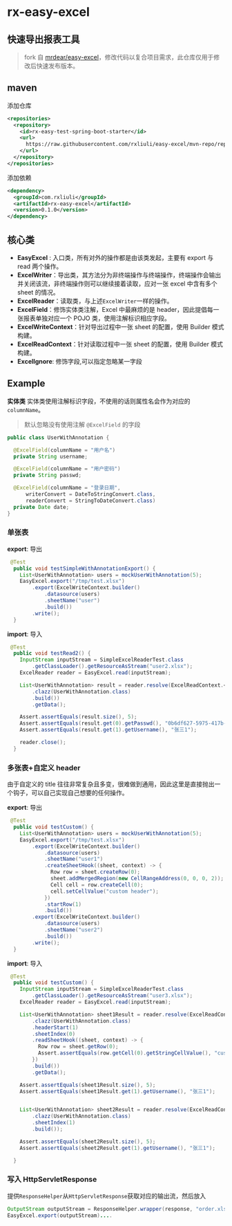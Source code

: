 # rx-easy-excel

## 快速导出报表工具

> fork 自 [mrdear/easy-excel](https://github.com/mrdear/easy-excel)，修改代码以复合项目需求，此仓库仅用于修改后快速发布版本。

## maven

添加仓库

```xml
<repositories>
  <repository>
    <id>rx-easy-test-spring-boot-starter</id>
    <url>
      https://raw.githubusercontent.com/rxliuli/easy-excel/mvn-repo/repository
    </url>
  </repository>
</repositories>
```

添加依赖

```xml
<dependency>
  <groupId>com.rxliuli</groupId>
  <artifactId>rx-easy-excel</artifactId>
  <version>0.1.0</version>
</dependency>
```

## 核心类

- **EasyExcel** : 入口类，所有对外的操作都是由该类发起，主要有 export 与 read 两个操作。
- **ExcelWriter**：导出类，其方法分为非终端操作与终端操作，终端操作会输出并关闭该流，非终端操作则可以继续接着读取，应对一张 excel 中含有多个 sheet 的情况。
- **ExcelReader**：读取类，与上述`ExcelWriter`一样的操作。
- **ExcelField**：修饰实体类注解，Excel 中最麻烦的是 header，因此提倡每一张报表单独对应一个 POJO 类，使用注解标识相应字段。
- **ExcelWriteContext**：针对导出过程中一张 sheet 的配置，使用 Builder 模式构建。
- **ExcelReadContext**：针对读取过程中一张 sheet 的配置，使用 Builder 模式构建。
- **ExcelIgnore**: 修饰字段,可以指定忽略某一字段

## Example

**实体类**
实体类使用注解标识字段，不使用的话则属性名会作为对应的 `columnName`。

> 默认忽略没有使用注解 `@ExcelField` 的字段

```java
public class UserWithAnnotation {

  @ExcelField(columnName = "用户名")
  private String username;

  @ExcelField(columnName = "用户密码")
  private String passwd;

  @ExcelField(columnName = "登录日期",
      writerConvert = DateToStringConvert.class,
      readerConvert = StringToDateConvert.class)
  private Date date;
}
```

### 单张表

**export**: 导出

```java
 @Test
  public void testSimpleWithAnnotationExport() {
    List<UserWithAnnotation> users = mockUserWithAnnotation(5);
    EasyExcel.export("/tmp/test.xlsx")
        .export(ExcelWriteContext.builder()
            .datasource(users)
            .sheetName("user")
            .build())
        .write();
  }
```

**import**: 导入

```java
 @Test
  public void testRead2() {
    InputStream inputStream = SimpleExcelReaderTest.class
        .getClassLoader().getResourceAsStream("user2.xlsx");
    ExcelReader reader = EasyExcel.read(inputStream);

    List<UserWithAnnotation> result = reader.resolve(ExcelReadContext.<UserWithAnnotation>builder()
        .clazz(UserWithAnnotation.class)
        .build())
        .getData();

    Assert.assertEquals(result.size(), 5);
    Assert.assertEquals(result.get(0).getPasswd(), "0b6df627-5975-417b-abc9-1f2bad5ca1e2");
    Assert.assertEquals(result.get(1).getUsername(), "张三1");

    reader.close();
  }
```

### 多张表+自定义 header

由于自定义的 title 往往非常复杂且多变，很难做到通用，因此这里是直接抛出一个钩子，可以自己实现自己想要的任何操作。

**export**: 导出

```java
 @Test
  public void testCustom() {
    List<UserWithAnnotation> users = mockUserWithAnnotation(5);
    EasyExcel.export("/tmp/test.xlsx")
        .export(ExcelWriteContext.builder()
            .datasource(users)
            .sheetName("user1")
            .createSheetHook((sheet, context) -> {
              Row row = sheet.createRow(0);
              sheet.addMergedRegion(new CellRangeAddress(0, 0, 0, 2));
              Cell cell = row.createCell(0);
              cell.setCellValue("custom header");
            })
            .startRow(1)
            .build())
        .export(ExcelWriteContext.builder()
            .datasource(users)
            .sheetName("user2")
            .build())
        .write();
  }
```

**import**: 导入

```java
 @Test
  public void testCustom() {
    InputStream inputStream = SimpleExcelReaderTest.class
        .getClassLoader().getResourceAsStream("user3.xlsx");
    ExcelReader reader = EasyExcel.read(inputStream);

    List<UserWithAnnotation> sheet1Result = reader.resolve(ExcelReadContext.<UserWithAnnotation>builder()
        .clazz(UserWithAnnotation.class)
        .headerStart(1)
        .sheetIndex(0)
        .readSheetHook((sheet, context) -> {
          Row row = sheet.getRow(0);
          Assert.assertEquals(row.getCell(0).getStringCellValue(), "custom header");
        })
        .build())
        .getData();

    Assert.assertEquals(sheet1Result.size(), 5);
    Assert.assertEquals(sheet1Result.get(1).getUsername(), "张三1");


    List<UserWithAnnotation> sheet2Result = reader.resolve(ExcelReadContext.<UserWithAnnotation>builder()
        .clazz(UserWithAnnotation.class)
        .sheetIndex(1)
        .build());

    Assert.assertEquals(sheet2Result.size(), 5);
    Assert.assertEquals(sheet2Result.get(1).getUsername(), "张三1");

  }
```

### 写入 HttpServletResponse

提供`ResponseHelper`从`HttpServletResponse`获取对应的输出流，然后放入

```java
OutputStream outputStream = ResponseHelper.wrapper(response, "order.xlsx");
EasyExcel.export(outputStream)....
```
